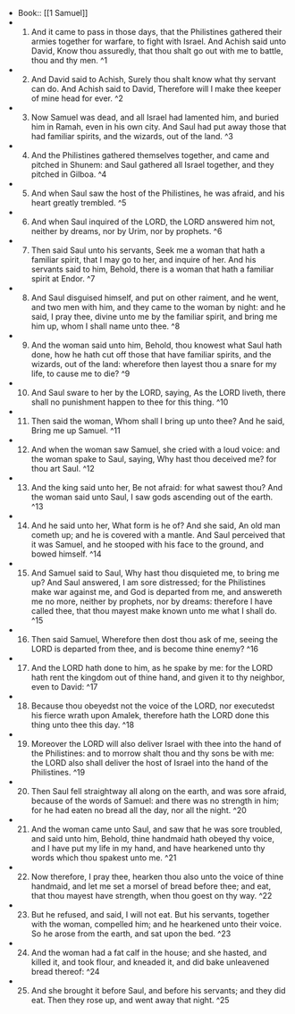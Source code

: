 - Book:: [[1 Samuel]]
- 1. And it came to pass in those days, that the Philistines gathered their armies together for warfare, to fight with Israel. And Achish said unto David, Know thou assuredly, that thou shalt go out with me to battle, thou and thy men. ^1
- 2. And David said to Achish, Surely thou shalt know what thy servant can do. And Achish said to David, Therefore will I make thee keeper of mine head for ever. ^2
- 3. Now Samuel was dead, and all Israel had lamented him, and buried him in Ramah, even in his own city. And Saul had put away those that had familiar spirits, and the wizards, out of the land. ^3
- 4. And the Philistines gathered themselves together, and came and pitched in Shunem: and Saul gathered all Israel together, and they pitched in Gilboa. ^4
- 5. And when Saul saw the host of the Philistines, he was afraid, and his heart greatly trembled. ^5
- 6. And when Saul inquired of the LORD, the LORD answered him not, neither by dreams, nor by Urim, nor by prophets. ^6
- 7. Then said Saul unto his servants, Seek me a woman that hath a familiar spirit, that I may go to her, and inquire of her. And his servants said to him, Behold, there is a woman that hath a familiar spirit at Endor. ^7
- 8. And Saul disguised himself, and put on other raiment, and he went, and two men with him, and they came to the woman by night: and he said, I pray thee, divine unto me by the familiar spirit, and bring me him up, whom I shall name unto thee. ^8
- 9. And the woman said unto him, Behold, thou knowest what Saul hath done, how he hath cut off those that have familiar spirits, and the wizards, out of the land: wherefore then layest thou a snare for my life, to cause me to die? ^9
- 10. And Saul sware to her by the LORD, saying, As the LORD liveth, there shall no punishment happen to thee for this thing. ^10
- 11. Then said the woman, Whom shall I bring up unto thee? And he said, Bring me up Samuel. ^11
- 12. And when the woman saw Samuel, she cried with a loud voice: and the woman spake to Saul, saying, Why hast thou deceived me? for thou art Saul. ^12
- 13. And the king said unto her, Be not afraid: for what sawest thou? And the woman said unto Saul, I saw gods ascending out of the earth. ^13
- 14. And he said unto her, What form is he of? And she said, An old man cometh up; and he is covered with a mantle. And Saul perceived that it was Samuel, and he stooped with his face to the ground, and bowed himself. ^14
- 15. And Samuel said to Saul, Why hast thou disquieted me, to bring me up? And Saul answered, I am sore distressed; for the Philistines make war against me, and God is departed from me, and answereth me no more, neither by prophets, nor by dreams: therefore I have called thee, that thou mayest make known unto me what I shall do. ^15
- 16. Then said Samuel, Wherefore then dost thou ask of me, seeing the LORD is departed from thee, and is become thine enemy? ^16
- 17. And the LORD hath done to him, as he spake by me: for the LORD hath rent the kingdom out of thine hand, and given it to thy neighbor, even to David: ^17
- 18. Because thou obeyedst not the voice of the LORD, nor executedst his fierce wrath upon Amalek, therefore hath the LORD done this thing unto thee this day. ^18
- 19. Moreover the LORD will also deliver Israel with thee into the hand of the Philistines: and to morrow shalt thou and thy sons be with me: the LORD also shall deliver the host of Israel into the hand of the Philistines. ^19
- 20. Then Saul fell straightway all along on the earth, and was sore afraid, because of the words of Samuel: and there was no strength in him; for he had eaten no bread all the day, nor all the night. ^20
- 21. And the woman came unto Saul, and saw that he was sore troubled, and said unto him, Behold, thine handmaid hath obeyed thy voice, and I have put my life in my hand, and have hearkened unto thy words which thou spakest unto me. ^21
- 22. Now therefore, I pray thee, hearken thou also unto the voice of thine handmaid, and let me set a morsel of bread before thee; and eat, that thou mayest have strength, when thou goest on thy way. ^22
- 23. But he refused, and said, I will not eat. But his servants, together with the woman, compelled him; and he hearkened unto their voice. So he arose from the earth, and sat upon the bed. ^23
- 24. And the woman had a fat calf in the house; and she hasted, and killed it, and took flour, and kneaded it, and did bake unleavened bread thereof: ^24
- 25. And she brought it before Saul, and before his servants; and they did eat. Then they rose up, and went away that night. ^25
